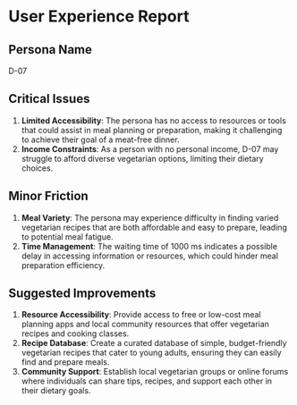 # User Experience Report

## Persona Name
D-07

## Critical Issues
1. **Limited Accessibility**: The persona has no access to resources or tools that could assist in meal planning or preparation, making it challenging to achieve their goal of a meat-free dinner.
2. **Income Constraints**: As a person with no personal income, D-07 may struggle to afford diverse vegetarian options, limiting their dietary choices.

## Minor Friction
1. **Meal Variety**: The persona may experience difficulty in finding varied vegetarian recipes that are both affordable and easy to prepare, leading to potential meal fatigue.
2. **Time Management**: The waiting time of 1000 ms indicates a possible delay in accessing information or resources, which could hinder meal preparation efficiency.

## Suggested Improvements
1. **Resource Accessibility**: Provide access to free or low-cost meal planning apps and local community resources that offer vegetarian recipes and cooking classes.
2. **Recipe Database**: Create a curated database of simple, budget-friendly vegetarian recipes that cater to young adults, ensuring they can easily find and prepare meals.
3. **Community Support**: Establish local vegetarian groups or online forums where individuals can share tips, recipes, and support each other in their dietary goals.